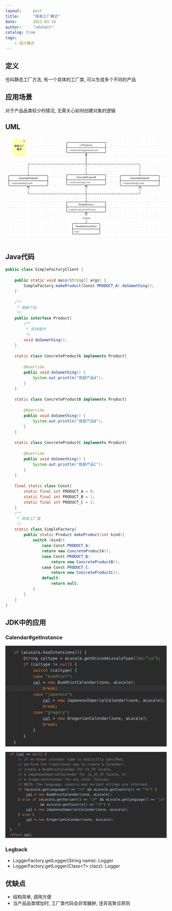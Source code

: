 ```yaml
---
layout:     post
title:      "简单工厂模式"
date:       2021-03-10
author:     "xdshent"
catalog: true
tags:
    - 设计模式
---
```


## 定义

也叫静态工厂方法, 有一个具体的工厂类, 可以生成多个不同的产品



## 应用场景

对于产品品类较少的情况, 无需关心如何创建对象的逻辑



## UML

![](/img/assets/java-design-pattern/factory/simple-factory.png)



## Java代码

```java
public class SimpleFactoryClient {

    public static void main(String[] args) {
        SimpleFactory.makeProduct(Const.PRODUCT_A).doSomething();
    }

    /**
     * 抽象产品
     */
    public interface Product{
        /**
         * 具体操作
         */
        void doSomething();
    }

    static class ConcreteProductA implements Product{

        @Override
        public void doSomething() {
            System.out.println("我是产品A");
        }
    }

    static class ConcreteProductB implements Product{

        @Override
        public void doSomething() {
            System.out.println("我是产品B");
        }
    }

    static class ConcreteProductC implements Product{

        @Override
        public void doSomething() {
            System.out.println("我是产品C");
        }
    }

    final static class Const{
        static final int PRODUCT_A = 0;
        static final int PRODUCT_B = 1;
        static final int PRODUCT_C = 2;
    }
    /**
     * 简单工厂类
     */
    static class SimpleFactory{
        public static Product makeProduct(int kind){
            switch (kind){
                case Const.PRODUCT_A:
                return new ConcreteProductA();
                case Const.PRODUCT_B:
                    return new ConcreteProductB();
                case Const.PRODUCT_C:
                    return new ConcreteProductC();
                default:
                    return null;
            }
        }
    }
}
```



## JDK中的应用

### Calendar#getInstance

![](/img/assets/java-design-pattern/factory/calendar-1.png)



![](/img/assets/java-design-pattern/factory/calendar-2.png)





### Logback

* LoggerFactory.getLogger(String name): Logger
* LoggerFactory.getLogger(Class<?> clazz): Logger



## 优缺点

* 结构简单, 调用方便
* 当产品品类增加时, 工厂类代码会非常臃肿, 违背高聚合原则